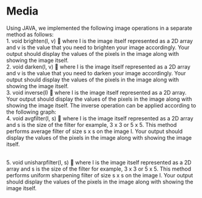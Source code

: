 # Media
Using JAVA, we implemented the following image operations in a separate method as follows:
<br>1. void brighten(I, v)  where I is the image itself represented as a 2D array
and v is the value that you need to brighten your image accordingly. Your
output should display the values of the pixels in the image along with
showing the image itself.
<br>2. void darken(I, v)  where I is the image itself represented as a 2D array
and v is the value that you need to darken your image accordingly. Your
output should display the values of the pixels in the image along with
showing the image itself.
<br>3. void inverse(I)  where I is the image itself represented as a 2D array. Your
output should display the values of the pixels in the image along with
showing the image itself. The inverse operation can be applied according to
the following graph:
<br>4. void avgfilter(I, s)  where I is the image itself represented as a 2D array
and s is the size of the filter for example, 3 x 3 or 5 x 5. This method
performs average filter of size s x s on the image I. Your output should
display the values of the pixels in the image along with showing the image
itself.

<br>5. void unisharpfilter(I, s)  where I is the image itself represented as a 2D
array and s is the size of the filter for example, 3 x 3 or 5 x 5. This method
performs uniform sharpening filter of size s x s on the image I. Your output
should display the values of the pixels in the image along with showing the
image itself.

